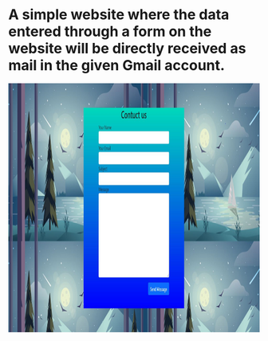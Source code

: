 # A simple website where the data entered through a form on the website will be directly received as mail in the given Gmail account.
<img src="Capture.JPG" width="600px" height="500px"> 
